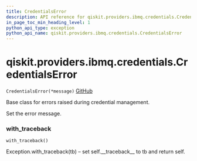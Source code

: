 ```yaml
---
title: CredentialsError
description: API reference for qiskit.providers.ibmq.credentials.CredentialsError
in_page_toc_min_heading_level: 1
python_api_type: exception
python_api_name: qiskit.providers.ibmq.credentials.CredentialsError
---
```


<span id="qiskit-providers-ibmq-credentials-credentialserror" />

# qiskit.providers.ibmq.credentials.CredentialsError

<span id="qiskit.providers.ibmq.credentials.CredentialsError" />

`CredentialsError(*message)` [GitHub](https://github.com/qiskit/qiskit-ibmq-provider/tree/stable/0.12/qiskit/providers/ibmq/credentials/exceptions.py "view source code")

Base class for errors raised during credential management.

Set the error message.

### with\_traceback

<span id="qiskit.providers.ibmq.credentials.CredentialsError.with_traceback" />

`with_traceback()`

Exception.with\_traceback(tb) – set self.\_\_traceback\_\_ to tb and return self.

